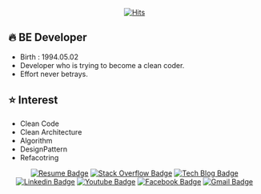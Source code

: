 <!--
**BAEKJungHo/BAEKJungHo** is a ✨ _special_ ✨ repository because its `README.md` (this file) appears on your GitHub profile.

Here are some ideas to get you started:

- 🔭 I’m currently working on ...
- 🌱 I’m currently learning ...
- 👯 I’m looking to collaborate on ...
- 🤔 I’m looking for help with ...
- 💬 Ask me about ...
- 📫 How to reach me: ...
- 😄 Pronouns: ...
- ⚡ Fun fact: ...
-->

<div align=center>

[![Hits](https://hits.seeyoufarm.com/api/count/incr/badge.svg?url=https://github.com/BAEKJungHo/hit-counter)](https://hits.seeyoufarm.com) 

</div>

## 🔥 BE Developer

- Birth : 1994.05.02
- Developer who is trying to become a clean coder.
- Effort never betrays.

## ⭐ Interest

- Clean Code
- Clean Architecture
- Algorithm
- DesignPattern 
- Refacotring

<div align=center>

[![Resume Badge](https://img.shields.io/badge/Resume-4F0599?style=flat-square&logo=RSS&link=https://github.com/BAEKJungHo/resume)](https://github.com/BAEKJungHo/resume)
[![Stack Overflow Badge](http://img.shields.io/badge/Stack%20Overflow-FE7A16?style=flat-square&logo=Stack%20Overflow&logoColor=white&link=https://stackoverflow.com/users/13877818/weave)](https://stackoverflow.com/users/13877818/weave)
[![Tech Blog Badge](http://img.shields.io/badge/-Tech%20blog-black?style=flat-square&logo=github&link=https://medium.com/webeveloper)](https://medium.com/webeveloper)
[![Linkedin Badge](https://img.shields.io/badge/-LinkedIn-blue?style=flat-square&logo=Linkedin&logoColor=white&link=https://www.linkedin.com/feed/?trk=onboarding-landing)](https://www.linkedin.com/feed/?trk=onboarding-landing)
[![Youtube Badge](https://img.shields.io/badge/Youtube-ff0000?style=flat-square&logo=youtube&link=https://www.youtube.com/channel/UC_SnNdAMPi_J79vFL7rlrvQ)](https://www.youtube.com/channel/UC_SnNdAMPi_J79vFL7rlrvQ)
[![Facebook Badge](https://img.shields.io/badge/facebook-1877f2?style=flat-square&logo=facebook&logoColor=white&link=https://www.facebook.com/profile.php?id=100025616802468)](https://www.facebook.com/profile.php?id=100025616802468)
[![Gmail Badge](https://img.shields.io/badge/Gmail-d14836?style=flat-square&logo=Gmail&logoColor=white&link=mailto:qjxjfld13@gmail.com)](mailto:qjxjfld13@gmail.com)
  
</div>  
